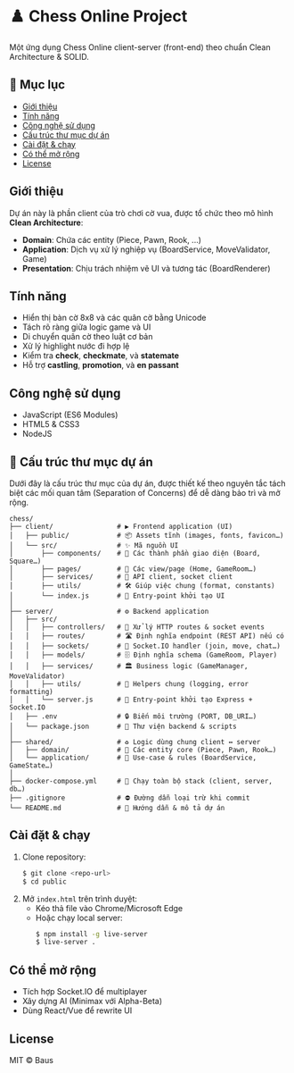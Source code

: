 # ♟️ Chess Online Project
Một ứng dụng Chess Online client-server (front-end) theo chuẩn Clean Architecture & SOLID.  


## 📝 Mục lục
- [Giới thiệu](#giới-thiệu)
- [Tính năng](#tính-năng)
- [Công nghệ sử dụng](#công-nghệ-sử-dụng)
- [Cấu trúc thư mục dự án](#📂-cấu-trúc-thư-mục-dự-án)
- [Cài đặt & chạy](#cài-đặt--chạy)
- [Có thể mở rộng](#có-thể-mở-rộng)
- [License](#license)


## Giới thiệu
Dự án này là phần client của trò chơi cờ vua, được tổ chức theo mô hình **Clean Architecture**:

- **Domain**: Chứa các entity (Piece, Pawn, Rook, ...)
- **Application**: Dịch vụ xử lý nghiệp vụ (BoardService, MoveValidator, Game)
- **Presentation**: Chịu trách nhiệm vẽ UI và tương tác (BoardRenderer)


## Tính năng
- Hiển thị bàn cờ 8x8 và các quân cờ bằng Unicode
- Tách rõ ràng giữa logic game và UI
- Di chuyển quân cờ theo luật cơ bản
- Xử lý highlight nước đi hợp lệ
- Kiểm tra **check**, **checkmate**, và **statemate**
- Hỗ trợ **castling**, **promotion**, và **en passant**


## Công nghệ sử dụng
- JavaScript (ES6 Modules)
- HTML5 & CSS3
- NodeJS


## 📂 Cấu trúc thư mục dự án
Dưới đây là cấu trúc thư mục của dự án, được thiết kế theo nguyên tắc tách biệt các mối quan tâm (Separation of Concerns) để dễ dàng bảo trì và mở rộng.

```
chess/
├── client/                # ▶️ Frontend application (UI)
│   ├── public/            # 📦 Assets tĩnh (images, fonts, favicon…)
│   └── src/               # ✨ Mã nguồn UI
│       ├── components/    # 🔹 Các thành phần giao diện (Board, Square…)
│       ├── pages/         # 📄 Các view/page (Home, GameRoom…)
│       ├── services/      # 🔗 API client, socket client
│       ├── utils/         # 🛠 Giúp việc chung (format, constants)
│       └── index.js       # 🚀 Entry-point khởi tạo UI
│
├── server/                # ⚙️ Backend application
│   ├── src/
│   │   ├── controllers/   # 🧠 Xử lý HTTP routes & socket events
│   │   ├── routes/        # 🛣 Định nghĩa endpoint (REST API) nếu có
│   │   ├── sockets/       # 🔌 Socket.IO handler (join, move, chat…)
│   │   ├── models/        # 🗄️ Định nghĩa schema (GameRoom, Player)
│   │   ├── services/      # 🏛 Business logic (GameManager, MoveValidator)
│   │   ├── utils/         # 🔧 Helpers chung (logging, error formatting)
│   │   └── server.js      # 🚀 Entry-point khởi tạo Express + Socket.IO
│   ├── .env               # 🔒 Biến môi trường (PORT, DB_URI…)
│   └── package.json       # 📜 Thư viện backend & scripts
│
├── shared/                # ♻️ Logic dùng chung client ↔ server
│   ├── domain/            # 🧩 Các entity core (Piece, Pawn, Rook…)
│   └── application/       # 📐 Use-case & rules (BoardService, GameState…)
│
├── docker-compose.yml     # 🐳 Chạy toàn bộ stack (client, server, db…)
├── .gitignore             # ⛔️ Đường dẫn loại trừ khi commit
└── README.md              # 📘 Hướng dẫn & mô tả dự án
```


## Cài đặt & chạy
1. Clone repository:
    ```bash
    $ git clone <repo-url>
    $ cd public
    ```
2. Mở `index.html` trên trình duyệt:  
    - Kéo thả file vào Chrome/Microsoft Edge
    - Hoặc chạy local server:
        ```bash
        $ npm install -g live-server
        $ live-server .
        ```


## Có thể mở rộng
- Tích hợp Socket.IO để multiplayer
- Xây dựng AI (Minimax với Alpha-Beta)
- Dùng React/Vue để rewrite UI


## License
MIT © Baus